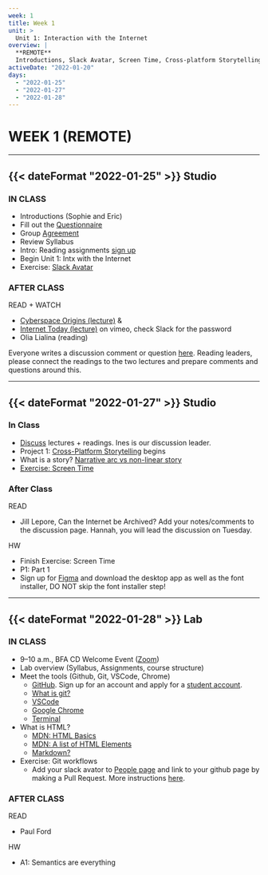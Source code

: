 ```yaml
---
week: 1
title: Week 1
unit: >
  Unit 1: Interaction with the Internet
overview: |
  **REMOTE**
  Introductions, Slack Avatar, Screen Time, Cross-platform Storytelling, What is HTML?, Semantics are everything
activeDate: "2022-01-20"
days:
  - "2022-01-25"
  - "2022-01-27"
  - "2022-01-28"
---
```

# WEEK 1 (REMOTE)

---

## {{< dateFormat "2022-01-25" >}} Studio

### IN CLASS
* Introductions (Sophie and Eric)
* Fill out the [Questionnaire](https://forms.gle/BkrA3KENkvyMUT3R7)
* Group [Agreement](https://docs.google.com/document/d/1mrQhWm7qWFMHnDrBx6WEZqPUq-Risv_e0XkSuAC8c8s/edit?usp=sharing)
* Review Syllabus
* Intro: Reading assignments [sign up](https://docs.google.com/document/d/1rixPKi2pmKr-eSfHzbp6NFr8zVOIDYezl-GbPGsvyNk/edit?usp=sharing)
* Begin Unit 1: Intx with the Internet
* Exercise: [Slack Avatar](https://docs.google.com/document/d/1J1SP_pRU17cEQI60vDPMoGeL4UbwelnhjSXvaK6A6ak/edit)

### AFTER CLASS
READ + WATCH
* [Cyberspace Origins (lecture)](https://vimeo.com/501962625) &
* [Internet Today (lecture)](https://vimeo.com/502002510) on vimeo, check Slack for the password
* Olia Lialina (reading) 
      
Everyone writes a discussion comment or question [here](https://docs.google.com/document/d/13pECGtMq4FyJFZKJK18K2bVGKaFmwI8L7armvic5zjY/edit). Reading leaders, please connect the readings to the two lectures and prepare comments and questions around this.
  
---

## {{< dateFormat "2022-01-27" >}} Studio

### In Class
* [Discuss](https://docs.google.com/document/d/13pECGtMq4FyJFZKJK18K2bVGKaFmwI8L7armvic5zjY/edit?usp=sharing) lectures + readings. Ines is our discussion leader.
* Project 1: [Cross-Platform Storytelling](https://docs.google.com/document/d/1a-WplpmLyByJrNWhDEQRrCwUGYQAd-pvgrVSm-FkTKM/edit?usp=sharing) begins
* What is a story? [Narrative arc vs non-linear story](https://docs.google.com/document/d/1zVFa_g2ztfns6PA-SHBAhbKCq731kQtymrxnnJUMgT8/preview)
* [Exercise: Screen Time](https://docs.google.com/document/d/1BtpLHkVY5a9SusP2ECAt6sl-84yKz5pziPSQG_AE7I8/edit?usp=sharing)

### After Class
READ
* Jill Lepore, Can the Internet be Archived? Add your notes/comments to the discussion page. Hannah, you will lead the discussion on Tuesday.

HW
* Finish Exercise: Screen Time
* P1: Part 1
* Sign up for [Figma](https://www.figma.com/fr/downloads/) and download the desktop app as well as the font installer, DO NOT skip the font installer step!


---

## {{< dateFormat "2022-01-28" >}} Lab

### IN CLASS
* 9–10 a.m., BFA CD Welcome Event ([Zoom](https://NewSchool.zoom.us/j/98634959030))
* Lab overview (Syllabus, Assignments, course structure)
* Meet the tools (Github, Git, VSCode, Chrome)
  * [GitHub](https://github.com/). Sign up for an account and apply for a [student account](https://education.github.com/discount_requests/student_application).
  * [What is git?](https://rogerdudler.github.io/git-guide/)
  * [VSCode](https://code.visualstudio.com/)
  * [Google Chrome](https://www.google.com/chrome/)
  * [Terminal](https://developer.mozilla.org/en-US/docs/Learn/Tools_and_testing/Understanding_client-side_tools/Command_line)
* What is HTML?
  * [MDN: HTML Basics](https://developer.mozilla.org/en-US/docs/Learn/Getting_started_with_the_web/HTML_basics)
  * [MDN: A list of HTML Elements](https://developer.mozilla.org/en-US/docs/Web/HTML/Element)
  * [Markdown?](https://github.com/adam-p/markdown-here/wiki/Markdown-Cheatsheet)
* Exercise: Git workflows
  * Add your slack avator to [People page](/people) and link to your github page by making a Pull Request. More instructions [here](https://github.com/eli8527/ci22/).

### AFTER CLASS
READ
* Paul Ford

HW
* A1: Semantics are everything
